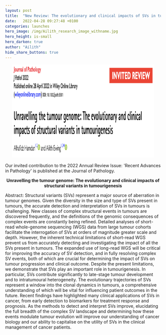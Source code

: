 ```yaml
---
layout: post
title:  "New Review: The evolutionary and clinical impacts of SVs in tumours"
date:   2022-04-28 09:27:48 +0100
categories: launches
hero_image: /img/Ailith_research_image_withname.jpg
hero_height: is-small
hero_darken: true
author: "Ailith"
hide_share_buttons: true
---
```

<p align="center">
  <img width="460" height="300" src="/img/NewReview.png">
</p>

Our invited contribution to the 2022 Annual Review Issue: 'Recent Advances in Pathology' is published at the Journal of Pathology.

<p align="center">
  <b> Unravelling the tumour genome: The evolutionary and clinical impacts of structural variants in tumourigenesis </b>
</p>

Abstract:
Structural variants (SVs) represent a major source of aberration in tumour genomes. Given the diversity in the size and type of SVs present in tumours, the accurate detection and interpretation of SVs in tumours is challenging. New classes of complex structural events in tumours are discovered frequently, and the definitions of the genomic consequences of complex events are constantly being refined. Detailed analyses of short-read whole-genome sequencing (WGS) data from large tumour cohorts facilitate the interrogation of SVs at orders of magnitude greater scale and depth. However, the inherent technical limitations of short-read WGS prevent us from accurately detecting and investigating the impact of all the SVs present in tumours. The expanded use of long-read WGS will be critical for improving the accuracy of SV detection, and in fully resolving complex SV events, both of which are crucial for determining the impact of SVs on tumour progression and clinical outcome. Despite the present limitations, we demonstrate that SVs play an important role in tumourigenesis. In particular, SVs contribute significantly to late-stage tumour development and to intratumoural heterogeneity. The evolutionary trajectories of SVs represent a window into the clonal dynamics in tumours, a comprehensive understanding of which will be vital for influencing patient outcomes in the future. Recent findings have highlighted many clinical applications of SVs in cancer, from early detection to biomarkers for treatment response and prognosis. As the methods to detect and interpret SVs improve, elucidating the full breadth of the complex SV landscape and determining how these events modulate tumour evolution will improve our understanding of cancer biology and our ability to capitalise on the utility of SVs in the clinical management of cancer patients. 

